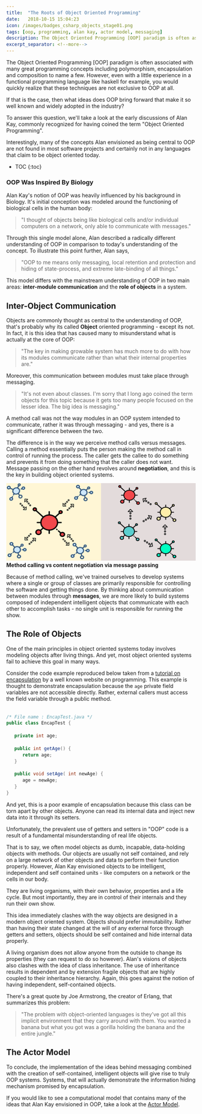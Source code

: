 ```yaml
---
title:  "The Roots of Object Oriented Programming"
date:   2018-10-15 15:04:23
icon: /images/badges_csharp_objects_stage01.png
tags: [oop, programming, alan kay, actor model, messaging]
description: The Object Oriented Programming [OOP] paradigm is often associated with many great programming concepts including polymorphism, encapsulation and composition to name a few. However, even with a little experience in a functional programming language like haskell for example, you would quickly realize that these techniques are not exclusive to OOP at all. If that is the case, then what ideas does OOP bring forward that make it so well known and widely adopted in the industry?
excerpt_separator: <!--more-->
---
```

The Object Oriented Programming [OOP] paradigm is often associated with many great programming concepts
including polymorphism, encapsulation and composition to name a few. However, even with a little experience in
a functional programming language like haskell for example, you would quickly realize that these techniques are not exclusive to OOP at all. 

If that is the case, then what ideas does OOP bring forward that make it so well known and widely adopted in the industry?<!--more-->

To answer this question,
we'll take a look at the early discussions of Alan Kay, commonly recognized for having coined the term "Object Oriented Programming".

Interestingly, many of the concepts Alan envisioned as being central to OOP are not found in most
software projects and certainly not in any languages that claim to be object oriented today.

* TOC
{:toc}

### OOP Was Inspired By Biology
Alan Kay's notion of OOP was heavily influenced by his background in Biology. It's initial conception was modeled around the functioning of
biological cells in the human body: 

> "I thought of objects being like biological cells and/or individual computers on a network, only able to communicate with messages."

Through this single model alone, Alan described a radically different understanding of OOP in comparison to today's understanding
of the concept. To illustrate this point further, Alan says, 

> "OOP to me means only messaging, local retention and protection and hiding of state-process, and extreme late-binding of all things."

This model differs with the mainstream understanding of OOP in two main areas: **inter-module communication** and the **role of objects** in a system.

## Inter-Object Communication
Objects are commonly thought as central to the understanding of OOP, that's probably why its called **Object** oriented programming - except its not.
In fact, it is this idea that has caused many to misunderstand what is actually at the core of OOP:

> "The key in making growable system has much more to do with how its modules communicate rather than what their internal properties are."

Moreover, this communication between modules must take place through messaging.

> "It's not even about classes. I'm sorry that I long ago coined the term objects for this topic because it gets too many people
focused on the lesser idea. The big idea is messaging."

A method call was not the way modules in an OOP system 
intended to communicate, rather it was through messaging - and yes, there is a significant difference between the two.

The difference is in the way we perceive method calls versus messages. Calling a method essentially puts the person making the method
call in control of running the process. The caller gets the callee to do something and prevents it from doing something that the caller
does not want. Message passing on the other hand revolves around **negotiation**, and this is the key in building object oriented systems.

![inheritance](/images/sciencev2.svg)
**Method calling vs content negotiation via message passing**

Because of method calling, we've trained ourselves to develop systems where a single or group of classes are primarily responsible for
controlling the software and getting things done. By thinking about communication between modules through **messages**, we are more likely to 
build systems composed of independent intelligent objects that communicate with each other to accomplish tasks - no single unit is responsible
for running the show.

## The Role of Objects
One of the main principles in object oriented systems today involves modeling objects after living things. And yet, most object oriented
systems fail to achieve this goal in many ways. 

Consider the code example reproduced below taken from a 
[tutorial on encapsulation](https://www.tutorialspoint.com/java/java_encapsulation.htm) 
by a well known website on programming. This example is thought to demonstrate encapsulation because the ```age``` private field variables are not accessible
directly. Rather, external callers must access the field variable through a public method.

```java

/* File name : EncapTest.java */
public class EncapTest {

   private int age;

   public int getAge() {
      return age;
   }

   public void setAge( int newAge) {
      age = newAge;
   }
}

```

And yet, this is a poor example of encapsulation because this class can be
torn apart by other objects. Anyone can read its internal data and
inject new data into it through its setters.

Unfortunately, the prevalent use of getters and setters in "OOP" code is a result of a fundamental misunderstanding of real life objects.

That is to say, we often model objects as dumb, incapable, data-holding objects with methods. Our objects are usually not self contained,
and rely on a large network of other objects and data to perform their function properly. However, Alan Kay envisioned
objects to be intelligent, independent and self contained units - like computers on a network or the cells in our body. 

They are living organisms, with their own behavior, properties and a life cycle. But most importantly, they are in control of
their internals and they run their own show. 

This idea immediately clashes with the way objects are designed in a modern object oriented system. Objects
should prefer immutability. Rather than having their state changed at the will of any external force through getters and setters,
objects should be self contained and hide internal data properly. 

A living organism does not allow anyone from the outside
to change its properties (they can request to do so however). Alan's visions of objects also clashes with the idea of class inheritance.
The use of inheritance results in dependent and by extension fragile objects that are highly coupled to their inheritance hierarchy. Again,
this goes against the notion of having independent, self-contained objects. 

There's a great quote by Joe Armstrong, the creator of Erlang, that summarizes this problem:

> "The problem with object-oriented languages is they’ve got all this implicit environment that they carry around with them. You wanted a banana but what you got was a gorilla holding the banana and the entire jungle."

## The Actor Model

To conclude, the implementation of the ideas behind messaging combined with the creation of self-contained, intelligent objects will give rise to truly OOP systems. Systems, that will
actually demonstrate the information hiding mechanism promised by encapsulation. 

If you would like to see a computational model that contains many of the ideas that Alan Kay envisioned in OOP, take a look at
the [Actor Model](https://en.wikipedia.org/wiki/Actor_model).
